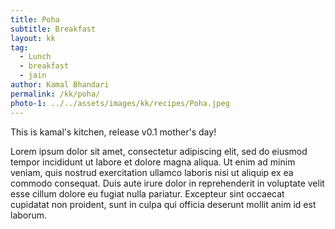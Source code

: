 ```yaml
---
title: Poha
subtitle: Breakfast
layout: kk
tag:
  - Lunch
  - breakfast
  - jain
author: Kamal Bhandari
permalink: /kk/poha/
photo-1: ../../assets/images/kk/recipes/Poha.jpeg
---
```


This is kamal's kitchen, release v0.1 mother's day!

Lorem ipsum dolor sit amet, consectetur adipiscing elit, sed do eiusmod tempor incididunt ut labore et dolore magna aliqua. Ut enim ad minim veniam, quis nostrud exercitation ullamco laboris nisi ut aliquip ex ea commodo consequat. Duis aute irure dolor in reprehenderit in voluptate velit esse cillum dolore eu fugiat nulla pariatur. Excepteur sint occaecat cupidatat non proident, sunt in culpa qui officia deserunt mollit anim id est laborum.
